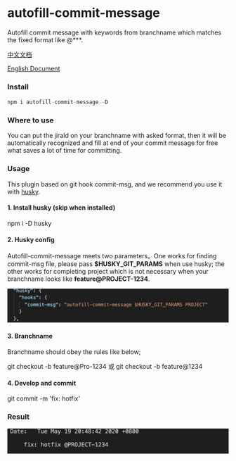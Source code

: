 # autofill-commit-message

Autofill commit message with keywords from branchname which matches the fixed format like @***.

[中文文档](https://github.com/Zwe1/autofill-commit-message/blob/master/README.zh-CN.md)

[English Document](https://github.com/Zwe1/autofill-commit-message)

### Install

```js
npm i autofill-commit-message -D 
```

### Where to use

You can put the jiraId on your branchname with asked format, then it will be automatically recognized and fill at end of your commit message for free what saves a lot of time for committing.

### Usage

This plugin based on git hook commit-msg, and we recommend you use it with [husky]('https://github.com/typicode/husky').

#### 1. Install husky (skip when installed)

npm i -D husky 

#### 2.  Husky config

Autofill-commit-message meets two parameters。One works for finding commit-msg file, please pass **$HUSKY_GIT_PARAMS** when use husky; the other works for completing project which is not necessary when your branchname looks like **feature@PROJECT-1234**.

<img src="./assets/husky.png">


#### 3. Branchname

Branchname should obey the rules like below;

git checkout -b feature@Pro-1234 或 git checkout -b feature@1234

#### 4. Develop and commit

git commit -m 'fix: hotfix'

### Result

<img src="./assets/commit.png">